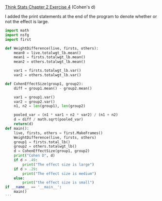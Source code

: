 [Think Stats Chapter 2 Exercise 4](http://greenteapress.com/thinkstats2/html/thinkstats2003.html#toc24) (Cohen's d)

I added the print statements at the end of the program to denote whether or not the effect is large. 


```python
import math
import nsfg
import first

def WeightDifference(live, firsts, others):
    mean0 = live.totalwgt_lb.mean()
    mean1 = firsts.totalwgt_lb.mean()
    mean2 = others.totalwgt_lb.mean()

    var1 = firsts.totalwgt_lb.var()
    var2 = others.totalwgt_lb.var()

def CohenEffectSize(group1, group2):
    diff = group1.mean() - group2.mean()

    var1 = group1.var()
    var2 = group2.var()
    n1, n2 = len(group1), len(group2)

    pooled_var = (n1 * var1 + n2 * var2) / (n1 + n2)
    d = diff / math.sqrt(pooled_var)
    return(d)
def main():
    live, firsts, others = first.MakeFrames()
    WeightDifference(live, firsts, others)
    group1 = firsts.total_lb()
    group2 = others.totalwgt_lb()
    d = CohenEffectSize(group1, group2)
    print("Cohen D", d)
    if d > .49:
        print("The effect size is large")
    if d > .29:
        print("The effect size is medium")
    else: 
        print("the effect size is small")   
if __name__ == '__main__':
    main()	
'''

